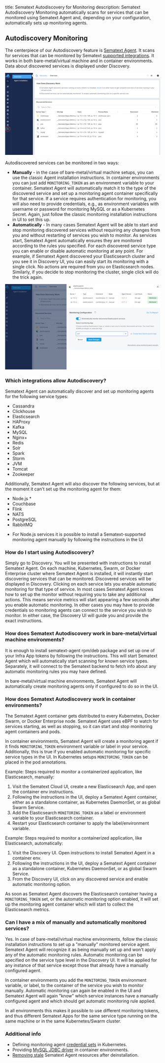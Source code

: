 title: Sematext Autodiscovery for Monitoring
description: Sematext Autodiscovery Monitoring automatically scans for services that can be monitored using Sematext Agent and, depending on your configuration, automatically sets up monitoring agents. 

## Autodiscovery Monitoring

The centerpiece of our Autodiscovery feature is [Sematext Agent](../agents/sematext-agent). It scans for services that can be monitored by Sematext
[supported integrations](autodiscovery/#which-integrations-allow-autodiscovery). It works in both bare-metal/virtual machine and in container environments. Data about discovered services is displayed under Discovery.

<img class="content-modal-image" alt="Sematext Autodiscovery UI" src="../images/monitoring/autodiscovery-ui.png" title="Sematext Autodiscovery UI">


Autodiscovered services can be monitored in two ways:
- **Manually** - in the case of bare-metal/virtual machine setups, you can use the classic Agent installation instructions. In container environments you can just add `MONITORING_TOKEN` as an environment variable to your container. Sematext Agent will automatically match it to the type of the discovered service and set up a monitoring agent container specifically for that service. If a service requires authentication for monitoring, you will also need to provide credentials, e.g., as environment variables with username or password for monitoring MySQL or as a Kubernetes Secret. Again, just follow the classic monitoring installation instructions in UI to set this up.
- **Automatically** - In many cases Sematext Agent will be able to start and stop monitoring discovered services without requiring any changes from you and without restarting of services you wish to monitor. As services start, Sematext Agent automatically ensures they are monitored according to the rules you specified. For each discovered service type you can enable or disable automatic monitoring at any point. For example, if Sematext Agent discovered your Elasticsearch cluster and you see it in Discovery UI, you can easily start its monitoring with a single click. No actions are required from you on Elasticsearch nodes. Similarly, if you decide to stop monitoring the cluster, single click will do the trick again. 

<img class="content-modal-image" alt="Enabling Automatic Autodiscovery Monitoring" src="../images/monitoring/automatic-autodiscovery-monitoring.png" title="Enabling Automatic Autodiscovery Monitoring">

### Which integrations allow Autodiscovery?

Sematext Agent can automatically discover and set up monitoring agents for the following service types: 
- Cassandra
- Clickhouse
- Elasticsearch
- HAProxy
- Kafka
- MySQL
- Nginx+
- Redis
- Solr
- Spark
- Storm
- JVM
- Tomcat
- Zookeeper

Additionally, Sematext Agent will also discover the following services, but at the moment it can't set up the monitoring agent for them:
- Node.js *
- Couchbase
- Flink
- NATS
- PostgreSQL
- RabbitMQ

* For Node.js services it is possible to install a Sematext-supported monitoring agent manually by following the instructions in the UI 

### How do I start using Autodiscovery?

Simply go to Discovery. You will be presented with instructions to install Sematext Agent. On each machine, Kubernetes, Swarm, or Docker Enterprise cluster where Sematext Agent
is installed, it will instantly start discovering services that can be monitored. Discovered services will be displayed in Discovery. Clicking on each service lets you enable automatic monitoring for that type of service. In most cases Sematext Agent knows how to set up the monitor without requiring you to take any additional actions. This means service metrics will start appearing a few seconds after you enable automatic monitoring. In other cases you may have to provide credentials so monitoring agents can connect to the service you wish to monitor. In either case, the Discovery UI will guide you and provide the exact instructions.

### How does Sematext Autodiscovery work in bare-metal/virtual machine environments?

It is enough to install sematext-agent rpm/deb package and set up one of your Infra App tokens by following the instructions. This will start Sematext Agent which will
automatically start scanning for known service types. Separately, it will connect to the Sematext backend to fetch info about any automatic monitoring rules you may have defined.

In bare-metal/virtual machine environments, Sematext Agent will automatically create monitoring agents only if configured to do so in the UI.

### How does Sematext Autodiscovery work in container environments? 

The Sematext Agent container gets distributed to every Kubernetes, Docker Swarm, or Docker Enterprise node. Sematext Agent uses eBPF to watch for services starting, as well as stopping, so it can start and stop monitoring agent containers and pods.

In container environments, Sematext Agent will create a monitoring agent if it finds `MONITORING_TOKEN` environment variable or label in your service. Additionally, this is true if you enabled automatic monitoring for specific service types in the UI. In Kubernetes setups `MONITORING_TOKEN` can be placed in the pod annotations.

Example: Steps required to monitor a containerized application, like Elasticsearch, manually: 
1. Visit the Sematext Cloud UI, create a new Elasticsearch App, and open the container env instructions.
2. Following the instructions in the UI, deploy a Sematext Agent container, either as a standalone container, as Kubernetes DaemonSet, or as global Swarm Service.
3. Add the Elasticsearch `MONITORING_TOKEN` as a label or environment variable to your Elasticsearch container.
4. Restart your Elasticsearch container to apply the label/environment variable.

Example: Steps required to monitor a containerized application, like Elasticsearch, automatically: 
1. Visit the Discovery UI. Open instructions to install Sematext Agent in a container env.
2. Following the instructions in the UI, deploy a Sematext Agent container as a standalone container, Kubernetes DaemonSet, or as global Swarm Service.
3. From the Discovery UI, click on any discovered service and enable automatic monitoring option.

As soon as Sematext Agent discovers the Elasticsearch container having a `MONITORING_TOKEN` set, or the automatic monitoring option enabled, it will set up the monitoring agent container which will start to collect the Elasticsearch metrics. 

### Can I have a mix of manually and automatically monitored services?

Yes. In case of bare-metal/virtual machine environments, follow the classic installation instructions to set up a "manually" monitored service agent. Sematext Agent will recognize it as being manually set up and won't apply any of the automatic monitoring rules. Automatic monitoring can be specified on the service type level in the Discovery UI. It will be applied for any instance of that service except those that already have a manually configured agent.

In container environments you add the `MONITORING_TOKEN` environment variable, or label, to the container of the service you wish to monitor manually. Automatic monitoring can again be enabled in the UI and Sematext Agent will again "know" which service instances have a manually configured agent and which should get automatic monitoring rule applied.  

In all environments this makes it possible to use different monitoring tokens, and thus different Sematext Apps for the same service type running on the same machine or in the same Kubernetes/Swarm cluster.

### Additional info

- Defining monitoring agent [credential sets](../agents/sematext-agent/autodisco/credential-sets) in Kubernetes.
- Providing [MySQL JDBC driver](../agents/sematext-agent/autodisco/mysql-driver) in container environments.
- [Removing stale](../agents/sematext-agent/autodisco/removing-stale-resources) Sematext Agent resources after deinstallation.
